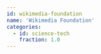 ```yaml
---
id: wikimedia-foundation
name: 'Wikimedia Foundation'
categories:
  - id: science-tech
    fraction: 1.0
---
```

